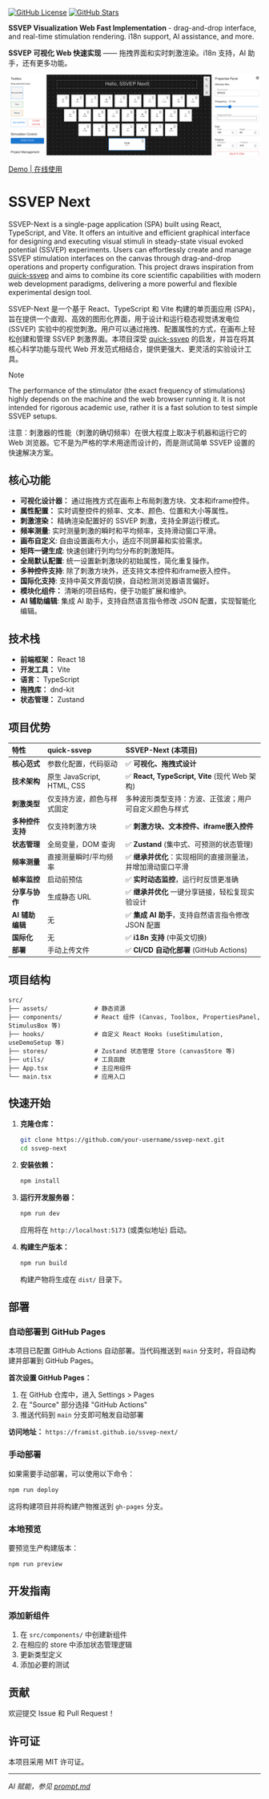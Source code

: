 [![GitHub License](https://img.shields.io/github/license/framist/ssvep-next)](https://github.com/framist/ssvep-next/blob/main/LICENSE)
[![GitHub Stars](https://img.shields.io/github/stars/framist/ssvep-next?style=social)](https://github.com/framist/ssvep-next/stargazers)

**SSVEP Visualization Web Fast Implementation** - drag-and-drop interface, and real-time stimulation rendering. i18n support, AI assistance, and more.

**SSVEP 可视化 Web 快速实现** —— 拖拽界面和实时刺激渲染。i18n 支持，AI 助手，还有更多功能。

![demo](demo.png)

[Demo | 在线使用](https://framist.github.io/ssvep-next/)

# SSVEP Next

SSVEP-Next is a single-page application (SPA) built using React, TypeScript, and Vite. It offers an intuitive and efficient graphical interface for designing and executing visual stimuli in steady-state visual evoked potential (SSVEP) experiments. Users can effortlessly create and manage SSVEP stimulation interfaces on the canvas through drag-and-drop operations and property configuration. This project draws inspiration from [quick-ssvep](https://github.com/OmidS/quickssvep) and aims to combine its core scientific capabilities with modern web development paradigms, delivering a more powerful and flexible experimental design tool.

SSVEP-Next 是一个基于 React、TypeScript 和 Vite 构建的单页面应用 (SPA)，旨在提供一个直观、高效的图形化界面，用于设计和运行稳态视觉诱发电位 (SSVEP) 实验中的视觉刺激。用户可以通过拖拽、配置属性的方式，在画布上轻松创建和管理 SSVEP 刺激界面。本项目深受 [quick-ssvep](https://github.com/OmidS/quickssvep) 的启发，并旨在将其核心科学功能与现代 Web 开发范式相结合，提供更强大、更灵活的实验设计工具。


> [!Note]
> The performance of the stimulator (the exact frequency of stimulations) highly depends on the machine and the web browser running it. It is not intended for rigorous academic use, rather it is a fast solution to test simple SSVEP setups.
>
> 注意：刺激器的性能（刺激的确切频率）在很大程度上取决于机器和运行它的 Web 浏览器。它不是为严格的学术用途而设计的，而是测试简单 SSVEP 设置的快速解决方案。

## 核心功能

- **可视化设计器：** 通过拖拽方式在画布上布局刺激方块、文本和iframe控件。
- **属性配置：** 实时调整控件的频率、文本、颜色、位置和大小等属性。
- **刺激渲染：** 精确渲染配置好的 SSVEP 刺激，支持全屏运行模式。
- **频率测量**: 实时测量刺激的瞬时和平均频率，支持滑动窗口平滑。
- **画布自定义**: 自由设置画布大小，适应不同屏幕和实验需求。
- **矩阵一键生成**: 快速创建行列均匀分布的刺激矩阵。
- **全局默认配置**: 统一设置新刺激块的初始属性，简化重复操作。
- **多种控件支持**: 除了刺激方块外，还支持文本控件和iframe嵌入控件。
- **国际化支持**: 支持中英文界面切换，自动检测浏览器语言偏好。
- **模块化组件：** 清晰的项目结构，便于功能扩展和维护。
- **AI 辅助编辑**: 集成 AI 助手，支持自然语言指令修改 JSON 配置，实现智能化编辑。

## 技术栈

- **前端框架：** React 18
- **开发工具：** Vite
- **语言：** TypeScript
- **拖拽库：** dnd-kit
- **状态管理：** Zustand

## 项目优势

| 特性 | quick-ssvep | SSVEP-Next (本项目) |
| :--- | :--- | :--- |
| **核心范式** | 参数化配置，代码驱动 | ✅ **可视化、拖拽式设计** |
| **技术架构** | 原生 JavaScript, HTML, CSS | ✅ **React, TypeScript, Vite** (现代 Web 架构) |
| **刺激类型** | 仅支持方波，颜色与样式固定 | 多种波形类型支持：方波、正弦波；用户可自定义颜色与样式 |
| **多种控件支持** | 仅支持刺激方块 | ✅ **刺激方块、文本控件、iframe嵌入控件** |
| **状态管理** | 全局变量，DOM 查询 | ✅ **Zustand** (集中式、可预测的状态管理) |
| **频率测量** | 直接测量瞬时/平均频率 | ✅ **继承并优化**：实现相同的直接测量法，并增加滑动窗口平滑 |
| **帧率监控** | 启动前预估 | ✅ **实时动态监控**，运行时反馈更准确 |
| **分享与协作**| 生成静态 URL | ✅ **继承并优化** 一键分享链接，轻松复现实验设计 |
| **AI 辅助编辑** | 无 | ✅ **集成 AI 助手**，支持自然语言指令修改 JSON 配置 |
| **国际化** | 无 | ✅ **i18n 支持** (中英文切换) |
| **部署** | 手动上传文件 | ✅ **CI/CD 自动化部署** (GitHub Actions) |


## 项目结构

```
src/
├── assets/             # 静态资源
├── components/         # React 组件 (Canvas, Toolbox, PropertiesPanel, StimulusBox 等)
├── hooks/              # 自定义 React Hooks (useStimulation, useDemoSetup 等)
├── stores/             # Zustand 状态管理 Store (canvasStore 等)
├── utils/              # 工具函数
├── App.tsx             # 主应用组件
└── main.tsx            # 应用入口
```

## 快速开始

1.  **克隆仓库：**

    ```bash
    git clone https://github.com/your-username/ssvep-next.git
    cd ssvep-next
    ```

2.  **安装依赖：**

    ```bash
    npm install
    ```

3.  **运行开发服务器：**

    ```bash
    npm run dev
    ```

    应用将在 `http://localhost:5173` (或类似地址) 启动。

4.  **构建生产版本：**
    ```bash
    npm run build
    ```
    构建产物将生成在 `dist/` 目录下。

## 部署

### 自动部署到 GitHub Pages

本项目已配置 GitHub Actions 自动部署。当代码推送到 `main` 分支时，将自动构建并部署到 GitHub Pages。

**首次设置 GitHub Pages：**

1. 在 GitHub 仓库中，进入 Settings > Pages
2. 在 "Source" 部分选择 "GitHub Actions"
3. 推送代码到 `main` 分支即可触发自动部署

**访问地址：** `https://framist.github.io/ssvep-next/`

### 手动部署

如果需要手动部署，可以使用以下命令：

```bash
npm run deploy
```

这将构建项目并将构建产物推送到 `gh-pages` 分支。

### 本地预览

要预览生产构建版本：

```bash
npm run preview
```

## 开发指南

### 添加新组件

1. 在 `src/components/` 中创建新组件
2. 在相应的 store 中添加状态管理逻辑
3. 更新类型定义
4. 添加必要的测试

## 贡献

欢迎提交 Issue 和 Pull Request！

## 许可证

本项目采用 MIT 许可证。

---

*AI 赋能，参见 [prompt.md](prompt.md)*
